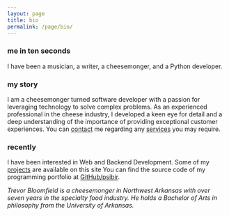 ```yaml
---
layout: page
title: bio
permalink: /page/bio/
---
```


### me in ten seconds

I have been a musician, a writer, a cheesemonger, and a Python developer. 

### my story ###

I am a cheesemonger turned software developer with a passion for leveraging technology to solve complex problems. As an experienced professional in the cheese industry, I developed a keen eye for detail and a deep understanding of the importance of providing exceptional customer experiences. You can [contact](https://psibir.github.io/page/contact/) me regarding any [services](https://psibir.github.io/page/services/) you may require.

### recently ###

I have been interested in Web and Backend Development. Some of my [projects](https://psibir.github.io/pages/projects/) are available on this site You can find the source code of my programming portfolio at [GitHub/psibir](https://github.com/psibir).

*Trevor Bloomfield is a cheesemonger in Northwest Arkansas with over seven years in the specialty food industry. He holds a Bachelor of Arts in philosophy from the University of Arkansas.*
